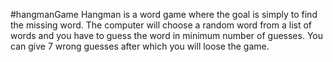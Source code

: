 #hangmanGame
Hangman is a word game where the goal is simply to find the missing word.
The computer will choose a random word from a list of words and you have to guess the word in minimum number of guesses.
You can give 7 wrong guesses after which you will loose the game.
